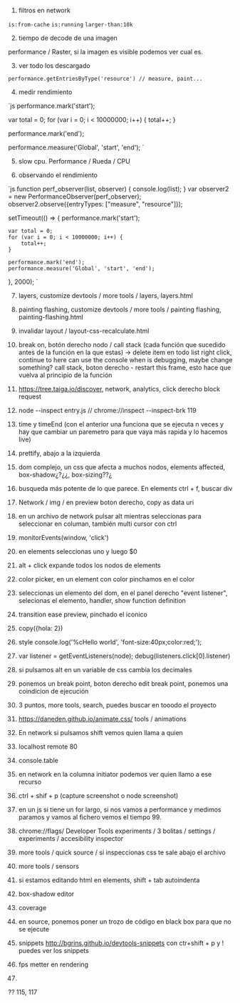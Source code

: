 1. filtros en network

`is:from-cache`
`is:running`
`larger-than:10k`

2. tiempo de decode de una imagen

performance / Raster, si la imagen es visible podemos ver cual es.

3. ver todo los descargado 

`performance.getEntriesByType('resource') // measure, paint...` 

4. medir rendimiento

`js
performance.mark('start');

var total = 0;
for (var i = 0; i < 10000000; i++) {
    total++;
}

performance.mark('end');


performance.measure('Global', 'start', 'end');
`

5. slow cpu. Performance / Rueda / CPU

6. observando el rendimiento

`js
function perf_observer(list, observer) { 
   console.log(list);
} 
var observer2 = new PerformanceObserver(perf_observer); 
observer2.observe({entryTypes: ["measure", "resource"]});

setTimeout(() => {
    performance.mark('start');

    var total = 0;
    for (var i = 0; i < 10000000; i++) {
        total++;
    }

    performance.mark('end');
    performance.measure('Global', 'start', 'end');
}, 2000);
`

7. layers, customize devtools / more tools / layers, layers.html

8. painting flashing, customize devtools / more tools / painting flashing, painting-flashing.html

9. invalidar layout / layout-css-recalculate.html

10. break on, botón derecho nodo / call stack (cada función que sucedido antes de la función en la que estas) -> delete item en todo list
right click, continue to here
can use the console when is debugging, maybe change something?
call stack, boton derecho - restart this frame, esto hace que vuelva al principio de la función

11. https://tree.taiga.io/discover, network, analytics, click derecho block request

12. node --inspect entry.js // chrome://inspect
--inspect-brk 119

13. time y timeEnd (con el anterior una funciona que se ejecuta n veces y hay que cambiar un paremetro para que vaya más rapida y lo hacemos live)

14. prettify, abajo a la izquierda

15. dom complejo, un css que afecta a muchos nodos, elements affected, box-shadow¿?¿¿, box-sizing??¿

16. busqueda más potente de lo que parece. En elements ctrl + f, buscar div

17. Network / img / en preview boton derecho, copy as data uri

18. en un archivo de network pulsar alt mientras seleccionas para seleccionar en columan, también multi cursor con ctrl

19. monitorEvents(window, 'click')

20. en elements seleccionas uno y luego $0

21. alt + click expande todos los nodos de elements

22. color picker, en un element con color pinchamos en el color

23. seleccionas un elemento del dom, en el panel derecho "event listener", selecionas el elemento, handler, show function definition

24. transition ease preview, pinchado el iconico

25. copy({hola: 2})

26. style console.log('%cHello world', 'font-size:40px;color:red;');

27. var listener = getEventListeners(node); debug(listeners.click[0].listener)

28. si pulsamos alt en un variable de css cambia los decimales

29. ponemos un break point, boton derecho edit break point, ponemos una coindicion de ejecución

30. 3 puntos, more tools,  search, puedes buscar en tooodo el proyecto

31. https://daneden.github.io/animate.css/ tools / animations

32. En network si pulsamos shift vemos quien llama a quien

33. localhost remote 80

34. console.table

35. en network en la columna initiator podemos ver quien llamo a ese recurso

36. ctrl + shif + p (capture screenshot o node screenshot)

37. en un js si tiene un for largo, si nos vamos a performance y medimos paramos y vamos al fichero vemos el tiempo 99.

38. chrome://flags/  Developer Tools experiments / 3 bolitas / settings / experiments / accesibility inspector

39. more tools / quick source / si inspeccionas css te sale abajo el archivo

40. more tools / sensors

41. si estamos editando html en elements, shift + tab autoindenta

42. box-shadow editor

43. coverage 

44. en source, ponemos poner un trozo de código en black box para que no se ejecute

45. snippets http://bgrins.github.io/devtools-snippets con ctr+shift + p  y ! puedes ver los snippets

46. fps metter en rendering

47. 

??
115, 117